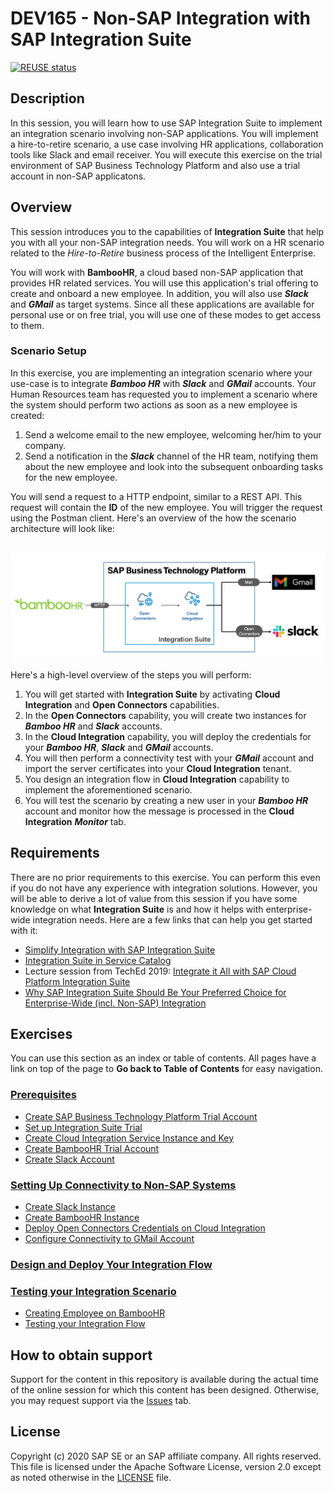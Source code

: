 # DEV165 -  Non-SAP Integration with SAP Integration Suite

[![REUSE status](https://api.reuse.software/badge/github.com/SAP-samples/teched2020-DEV165)](https://api.reuse.software/info/github.com/SAP-samples/teched2020-DEV165)


## Description

In this session, you will learn how to use SAP Integration Suite to implement an integration scenario involving non-SAP applications. You will implement a hire-to-retire scenario, a use case involving HR applications, collaboration tools like Slack and email receiver. You will execute this exercise on the trial environment of SAP Business Technology Platform and also use a trial account in non-SAP applicatons. 

## Overview

This session introduces you to the capabilities of **Integration Suite** that help you with all your non-SAP integration needs. You will work on a HR scenario related to the *Hire-to-Retire* business process of the Intelligent Enterprise. 

You will work with **BambooHR**, a cloud based non-SAP application that provides HR related services. You will use this application's trial offering to create and onboard a new employee. In addition, you will also use **<em>Slack</em>** and **<em>GMail</em>** as target systems. Since all these applications are available for personal use or on free trial, you will use one of these modes to get access to them. 

### Scenario Setup
In this exercise, you are implementing an integration scenario where your use-case is to integrate **<em>Bamboo HR</em>** with ***Slack*** and ***GMail*** accounts. Your Human Resources team has requested you to implement a scenario where the system should perform two actions as soon as a new employee is created:
1. Send a welcome email to the new employee, welcoming her/him to your company.
2. Send a notification in the ***Slack*** channel of the HR team, notifying them about the new employee and look into the subsequent onboarding tasks for the new employee. 

You will send a request to a HTTP endpoint, similar to a REST API. This request will contain the **ID** of the new employee. You will trigger the request using the Postman client. Here's an overview of the how the scenario architecture will look like:

<br>![Scenario architecture overview](/exercises/Images/Others/scenario_sol_diagram_1.png)

Here's a high-level overview of the steps you will perform:
1. You will get started with **Integration Suite** by activating **Cloud Integration** and **Open Connectors** capabilities.
2. In the **Open Connectors** capability, you will create two instances for **<em>Bamboo HR</em>** and **<em>Slack</em>** accounts.
3. In the **Cloud Integration** capability, you will deploy the credentials for your **<em>Bamboo HR</em>**, **<em>Slack</em>** and **<em>GMail</em>** accounts. 
4. You will then perform a connectivity test with your **<em>GMail</em>** account and import the server certificates into your **Cloud Integration** tenant. 
5. You design an integration flow in **Cloud Integration** capability to implement the aforementioned scenario. 
6. You will test the scenario by creating a new user in your **<em>Bamboo HR</em>** account and monitor how the message is processed in the **Cloud Integration** **<em>Monitor</em>** tab. 

## Requirements

There are no prior requirements to this exercise. You can perform this even if you do not have any experience with integration solutions. However, you will be able to derive a lot of value from this session if you have some knowledge on what **Integration Suite** is and how it helps with enterprise-wide integration needs. Here are a few links that can help you get started with it:
- [Simplify Integration with SAP Integration Suite](https://www.sap.com/documents/2018/11/6661f73c-277d-0010-87a3-c30de2ffd8ff.html)
- [Integration Suite in Service Catalog](https://discovery-center.cloud.sap/serviceCatalog/integration-suite)
- Lecture session from TechEd 2019: [Integrate it All with SAP Cloud Platform Integration Suite](https://www.youtube.com/watch?v=ikTKJ97GvRc)
- [Why SAP Integration Suite Should Be Your Preferred Choice for Enterprise-Wide (incl. Non-SAP) Integration](https://blogs.sap.com/2020/04/22/why-sap-cloud-platform-integration-suite-should-be-your-preferred-choice-for-enterprise-wide-incl.-non-sap-integration/#)

## Exercises

You can use this section as an index or table of contents. All pages have a link on top of the page to **Go back to Table of Contents** for easy navigation. 

### [Prerequisites](/exercises/Prerequisites_for_DEV165.md)
- [Create SAP Business Technology Platform Trial Account](/exercises/Prerequisites_for_DEV165.md#you-need-a-trial-account-on-sap-cloud-platform-you-can-create-a-new-trial-account-by-following-the-steps-in-this-tutorial)
- [Set up Integration Suite Trial](/exercises/Prerequisites_for_DEV165.md#set-up-integration-suite-trial-by-following-the-steps-mentioned-in-this-tutorial)
- [Create Cloud Integration Service Instance and Key](/exercises/Prerequisites_for_DEV165.md#you-should-create-a-service-instance-and-service-key-for-the-process-integration-capability-by-following-the-steps-in-this-exercise)
- [Create BambooHR Trial Account](/exercises/Prerequisites_for_DEV165.md#get-a-free-trial-account-on-bamboo-hr-here-register-for-bamboo-hr-trial)
- [Create Slack Account](/exercises/Prerequisites_for_DEV165.md#create-an-account-on-slack-here-get-started-with-slack-follow-the-instructions-to-create-an-account)

### [Setting Up Connectivity to Non-SAP Systems](/exercises/Ex-1.Setting_Up_Connectivty_to_Non_SAP_Systems.md)
- [Create Slack Instance](/exercises/Ex-1.Setting_Up_Connectivty_to_Non_SAP_Systems/Ex-1.1.Create_Slack_Instance.md)
- [Create BambooHR Instance](/exercises/Ex-1.Setting_Up_Connectivty_to_Non_SAP_Systems/Ex-1.2.Create_BambooHR_Instance.md)
- [Deploy Open Connectors Credentials on Cloud Integration](/exercises/Ex-1.Setting_Up_Connectivty_to_Non_SAP_Systems/Ex.1.3.Deploy_Credentials_on_CloudIntegartion.md)
- [Configure Connectivity to GMail Account](/exercises/Ex-1.Setting_Up_Connectivty_to_Non_SAP_Systems/Ex.1.4.Set_Up_Gmail_Connectivity.md)

### [Design and Deploy Your Integration Flow](/exercises/Ex-2.Design_Your_IFlow.md)

### [Testing your Integration Scenario](/exercises/Ex-3.Testing_Your_Integration_Scenario.md)
- [Creating Employee on BambooHR](/exercises/Ex-3.Testing_Your_Integration_Scenario.md#creating-a-new-employee-in-bamboohr)
- [Testing your Integration Flow](/exercises/Ex-3.Testing_Your_Integration_Scenario.md#testing-your-integration-flow)

## How to obtain support

Support for the content in this repository is available during the actual time of the online session for which this content has been designed. Otherwise, you may request support via the [Issues](../../issues) tab.

## License
Copyright (c) 2020 SAP SE or an SAP affiliate company. All rights reserved. This file is licensed under the Apache Software License, version 2.0 except as noted otherwise in the [LICENSE](LICENSES/Apache-2.0.txt) file.
